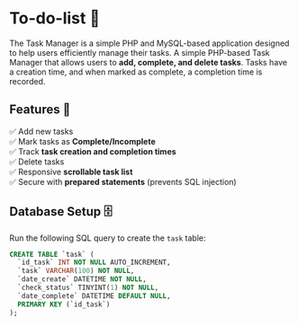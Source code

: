 # To-do-list 📝
The Task Manager is a simple PHP and MySQL-based application designed to help users efficiently manage their tasks. 
A simple PHP-based Task Manager that allows users to **add, complete, and delete tasks**. Tasks have a creation time, and when marked as complete, a completion time is recorded.

## Features 🚀
✅ Add new tasks  
✅ Mark tasks as **Complete/Incomplete**  
✅ Track **task creation and completion times**  
✅ Delete tasks  
✅ Responsive **scrollable task list**  
✅ Secure with **prepared statements** (prevents SQL injection)  

## Database Setup 🗄️
Run the following SQL query to create the `task` table:

```sql
CREATE TABLE `task` (
  `id_task` INT NOT NULL AUTO_INCREMENT,
  `task` VARCHAR(100) NOT NULL,
  `date_create` DATETIME NOT NULL,
  `check_status` TINYINT(1) NOT NULL,
  `date_complete` DATETIME DEFAULT NULL,
  PRIMARY KEY (`id_task`)
);
